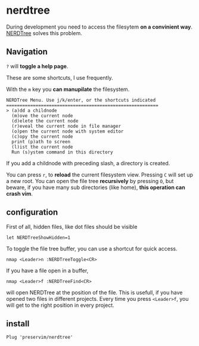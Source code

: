 # nerdtree

During development you need to access the filesytem **on a convinient way**. 
[NERDTree][1] solves this problem.

<!--more-->

## Navigation 

`?` will **toggle a help page**.

These are some shortcuts, I use frequently.

With the `m` key you **can manupilate** the filesystem.

```
NERDTree Menu. Use j/k/enter, or the shortcuts indicated
=========================================================
> (a)dd a childnode
  (m)ove the current node
  (d)elete the current node
  (r)eveal the current node in file manager
  (o)pen the current node with system editor
  (c)opy the current node
  print (p)ath to screen
  (l)ist the current node
  Run (s)ystem command in this directory
```

If you add a childnode with preceding slash, a directory is created.

You can press `r`, to **reload** the current filesystem view.
Pressing `C` will set up a new root.
You can open the file tree **recursively** by pressing `O`, 
but beware, if you have many sub directories (like home), **this operation can crash vim**.

## configuration

First of all, hidden files, like dot files should be visible

```
let NERDTreeShowHidden=1
```

To toggle the file tree buffer, you can use a shortcut for quick access.

```
nmap <Leader>n :NERDTreeToggle<CR>
```

If you have a file open in a buffer,

```
nmap <Leader>f :NERDTreeFind<CR>
```

will open NERDTree at the position of the file.
This is usefull, if you have opened two files in different projects. 
Every time you press `<Leader>f`, you will get to the right position in every project.

## install

```
Plug 'preservim/nerdtree'
```


[1]: https://github.com/preservim/nerdtree
